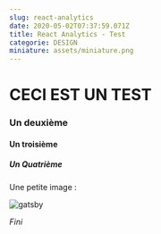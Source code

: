 ```yaml
---
slug: react-analytics
date: 2020-05-02T07:37:59.071Z
title: React Analytics - Test
categorie: DESIGN
miniature: assets/miniature.png
---
```

# CECI EST UN TEST

### Un deuxième

#### Un troisième

##### Un Quatrième

Une petite image : 

![gatsby](assets/gatsby-icon.png)

*Fini*